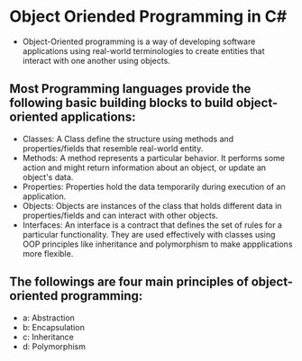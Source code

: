 # Object Oriended Programming in C#
- Object-Oriented programming is a way of developing software applications using real-world terminologies to create entities that interact with one another using objects.

## Most Programming languages provide the following basic building blocks to build object-oriented applications:
- Classes: A Class define the structure using methods and properties/fields that resemble real-world entity.
- Methods: A method represents a particular behavior. It performs some action and might return information about an object, or update an object's data.
- Properties: Properties hold the data temporarily during execution of an application.
- Objects: Objects are instances of the class that holds different data in properties/fields and can interact with other objects.
- Interfaces: An interface is a contract that defines the set of rules for a particular functionality. They are used effectively with classes using OOP principles like inheritance and polymorphism to make appplications more flexible.

## The followings are four main principles of object-oriented programming:
- a: Abstraction
- b: Encapsulation
- c: Inheritance
- d: Polymorphism

